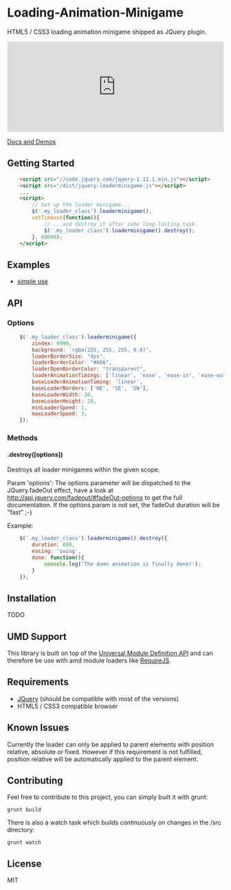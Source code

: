 # Loading-Animation-Minigame
HTML5 / CSS3 loading animation minigame shipped as JQuery plugin.

<iframe width="100%" height="210" src="https://p0rnflake.github.io/loaderminigame/docs/demo/simple.html" frameborder="0"></iframe>

[Docs and Demos](https://p0rnflake.github.io/loaderminigame/)

## Getting Started

```html
    <script src="//code.jquery.com/jquery-1.11.1.min.js"></script>
    <script src="/dist/jquery-loaderminigame.js"></script>
    ...
    <script>
        // Set up the loader minigame...
        $('.my_loader_class').loaderminigame();
        setTimeout(function(){
            // ...and destroy it after some long-lasting task.
            $('.my_loader_class').loaderminigame().destroy();
        }, 60000);
    </script>
```

## Examples
 * [simple use](/docs/demo/simple.html)

## API

### Options

```js
    $('.my_loader_class').loaderminigame({
        zindex: 9999,
        background: 'rgba(255, 255, 255, 0.4)',
        loaderBorderSize: "4px",
        loaderBorderColor: "#666",
        loaderOpenBorderColor: "transparent",
        loaderAnimationTimings: ['linear', 'ease', 'ease-in', 'ease-out', 'ease-in-out'],
        baseLoaderAnimationTiming: 'linear',
        baseLoaderBorders: ['NE', 'SE', 'SW'],
        baseLoaderWidth: 20,
        baseLoaderHeight: 20,
        minLoaderSpeed: 1,
        maxLoaderSpeed: 3,
    });
```

### Methods

#### .destroy(\[options\])
Destroys all loader minigames within the given scope.

Param 'options':
The options parameter will be dispatched to the JQuery.fadeOut effect, have a look at <http://api.jquery.com/fadeout/#fadeOut-options> to get the full documentation.
If the options param is not set, the fadeOut duration will be "fast" ;-)

Example:
```js
    $('.my_loader_class').loaderminigame().destroy({
        duration: 800,
        easing: 'swing',
        done: function(){
            console.log('The damn animation is finally done!');
        }
    });
```

## Installation
TODO

## UMD Support
This library is built on top of the [Universal Module Definition API](https://github.com/umdjs/umd) and can therefore be use with amd module loaders like [RequireJS](http://requirejs.org/).

## Requirements
 * [JQuery](https://jquery.com/) (should be compatible with most of the versions)
 * HTML5 / CSS3 compatible browser

## Known Issues
Currently the loader can only be applied to parent elements with position relative, absolute or fixed.
However if this requirement is not fulfilled, position relative will be automatically applied to the parent element.

## Contributing

Feel free to contribute to this project, you can simply built it with grunt:
```shell
grunt build
```
There is also a watch task which builds continuously on changes in the /src directory:
```shell
grunt watch
```

## License
MIT